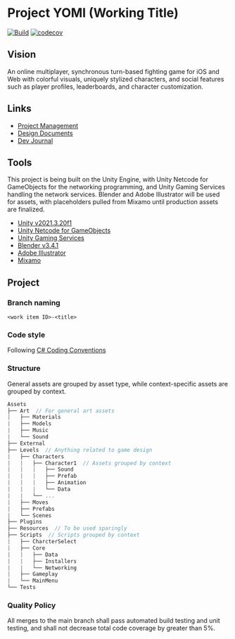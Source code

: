 # Project YOMI (Working Title)

[![Build](https://github.com/cboveda/ProjectYOMI/actions/workflows/main.yml/badge.svg)](https://github.com/cboveda/ProjectYOMI/actions/workflows/main.yml) [![codecov](https://codecov.io/gh/cboveda/ProjectYOMI/branch/main/graph/badge.svg?token=NAMSFMFB5I)](https://codecov.io/gh/cboveda/ProjectYOMI)

## Vision

An online multiplayer, synchronous turn-based fighting game for iOS and Web with colorful visuals, uniquely stylized characters, and social features such as player profiles, leaderboards, and character customization.

## Links

- [Project Management](https://github.com/users/cboveda/projects/3/views/1)
- [Design Documents](./Documentation/)
- [Dev Journal](https://dev.to/cboveda/series/22535)

## Tools

This project is being built on the Unity Engine, with Unity Netcode for GameObjects for the networking programming, and Unity Gaming Services handling the network services. Blender and Adobe Illustrator will be used for assets, with placeholders pulled from Mixamo until production assets are finalized.

- [Unity v2021.3.20f1](https://unity.com/)
- [Unity Netcode for GameObjects](https://docs-multiplayer.unity3d.com/netcode/current/about/index.html)
- [Unity Gaming Services](https://unity.com/solutions/gaming-services)
- [Blender v3.4.1](https://www.blender.org/download/)
- [Adobe Illustrator](https://www.adobe.com/creativecloud/products/illustrator.html)
- [Mixamo](https://www.mixamo.com/)

## Project

### Branch naming

`<work item ID>-<title>`

### Code style

Following [C# Coding Conventions](https://learn.microsoft.com/en-us/dotnet/csharp/fundamentals/coding-style/coding-conventions)

### Structure

General assets are grouped by asset type, while context-specific assets are grouped by context.

```C#
Assets
├── Art  // For general art assets
|   ├── Materials
|   ├── Models
|   ├── Music
|   └── Sound
├── External
├── Levels  // Anything related to game design
|   ├── Characters
|   |   ├── Character1  // Assets grouped by context
|   |   |   ├── Sound
|   |   |   ├── Prefab
|   |   |   ├── Animation
|   |   |   └── Data
|   |   └── ...
|   ├── Moves
|   ├── Prefabs
|   └── Scenes
├── Plugins
├── Resources  // To be used sparingly
├── Scripts  // Scripts grouped by context
|   ├── CharcterSelect
|   ├── Core
|   |   ├── Data
|   |   ├── Installers
|   |   └── Networking
|   ├── Gameplay
|   └── MainMenu
└── Tests
```

### Quality Policy

All merges to the main branch shall pass automated build testing and unit testing, and shall not decrease total code coverage by greater than 5%.
